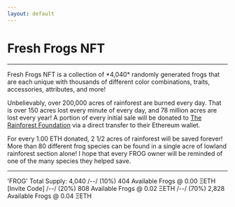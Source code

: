 ```yaml
---
layout: default
---
```

<h1 class="h1">Fresh Frogs NFT</h1><hr>
Fresh Frogs NFT is a collection of *4,040* randomly generated frogs that are each unique with thousands of different color combinations, traits, accessories, attributes, and more! 

Unbelievably, over 200,000 acres of rainforest are burned every day. That is over 150 acres lost every minute of every day, and 78 million acres are lost every year! A portion of every initial sale will be donated to [The Rainforest Foundation](https://rainforestfoundation.org/) via a direct transfer to their Ethereum wallet.

For every 1.00 ETH donated, 2 1/2 acres of rainforest will be saved forever! More than 80 different frog species can be found in a single acre of lowland rainforest section alone! I hope that every FROG owner will be reminded of one of the many species they helped save.
<hr>
<div id="mintingBanner"> 'FROG' Total Supply: 4,040  /--/  (10%) 404 Available Frogs @ 0.00 ΞETH [Invite Code]  /--/  (20%) 808 Available Frogs @ 0.02 ΞETH  /--/  (70%) 2,828 Available Frogs @ 0.04 ΞETH</div>